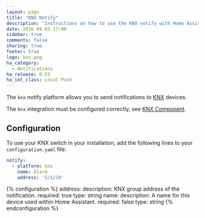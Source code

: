 ```yaml
---
layout: page
title: "KNX Notify"
description: "Instructions on how to use the KNX notify with Home Assistant."
date: 2016-09-03 17:00
sidebar: true
comments: false
sharing: true
footer: true
logo: knx.png
ha_category:
  - Notifications
ha_release: 0.53
ha_iot_class: Local Push
---
```


The `knx` notify platform allows you to send notifications to [KNX](http://www.knx.org) devices.

The `knx` integration must be configured correctly, see [KNX Component](/components/knx).

## Configuration

To use your KNX switch in your installation, add the following lines to your `configuration.yaml` file:

```yaml
notify:
  - platform: knx
    name: Alarm
    address: '5/1/10'
```

{% configuration %}
address:
  description: KNX group address of the notification.
  required: true
  type: string
name:
  description: A name for this device used within Home Assistant.
  required: false
  type: string
{% endconfiguration %}
